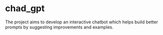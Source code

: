 # chad_gpt
The project aims to develop an interactive chatbot which helps build better prompts by suggesting improvements and examples.
